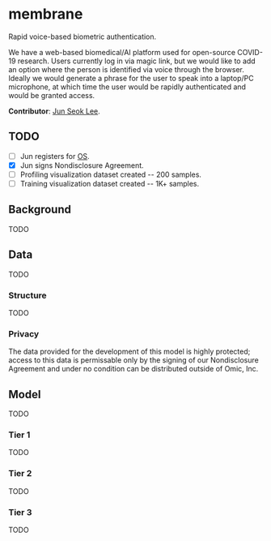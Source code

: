 # membrane

Rapid voice-based biometric authentication.

We have a web-based biomedical/AI platform used for open-source COVID-19 research. Users currently log in via magic link, but we would like to add an option where the person is identified via voice through the browser. Ideally we would generate a phrase for the user to speak into a laptop/PC microphone, at which time the user would be rapidly authenticated and would be granted access.

**Contributor**: [Jun Seok Lee](lee.junseok39@gmail.com).

## TODO

- [ ] Jun registers for [OS](os.omic.ai).
- [x] Jun signs Nondisclosure Agreement.
- [ ] Profiling visualization dataset created -- 200 samples.
- [ ] Training visualization dataset created -- 1K+ samples.

## Background

TODO

## Data

TODO

### Structure

TODO

### Privacy

The data provided for the development of this model is highly protected; access to this data is permissable only by the signing of our Nondisclosure Agreement and under no condition can be distributed outside of Omic, Inc.

## Model

TODO

### Tier 1

TODO

### Tier 2

TODO

### Tier 3

TODO
